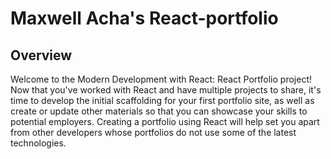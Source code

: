 # Maxwell Acha's React-portfolio


## Overview 
Welcome to the Modern Development with React: React Portfolio project! Now that you've worked with React and have multiple projects to share, it's time to develop the initial scaffolding for your first portfolio site, as well as create or update other materials so that you can showcase your skills to potential employers. Creating a portfolio using React will help set you apart from other developers whose portfolios do not use some of the latest technologies.

